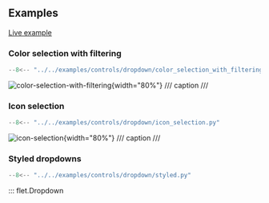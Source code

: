 ## Examples

[Live example](https://flet-controls-gallery.fly.dev/input/dropdown)

### Color selection with filtering

```python
--8<-- "../../examples/controls/dropdown/color_selection_with_filtering.py"
```

![color-selection-with-filtering](../../examples/controls/dropdown/media/color_selection_with_filtering.gif){width="80%"}
/// caption
///


### Icon selection

```python
--8<-- "../../examples/controls/dropdown/icon_selection.py"
```

![icon-selection](../../examples/controls/dropdown/media/icon_selection.png){width="80%"}
/// caption
///

### Styled dropdowns

```python
--8<-- "../../examples/controls/dropdown/styled.py"
```

::: flet.Dropdown
